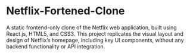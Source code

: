 # Netflix-Fortened-Clone
A static frontend-only clone of the Netflix web application, built using React.js, HTML5, and CSS3. This project replicates the visual layout and design of Netflix’s homepage, including key UI components, without any backend functionality or API integration.
